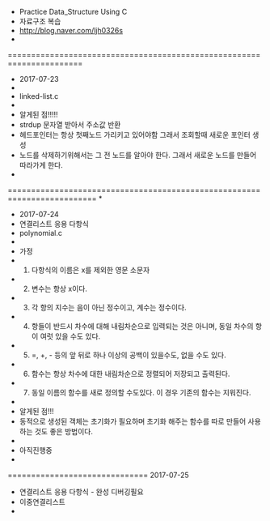  * Practice Data_Structure Using C
 * 자료구조 복습
 * http://blog.naver.com/ljh0326s
 * 
======================================================================
 * 2017-07-23 
 * 
 * linked-list.c
 * 
 * 알게된 점!!!!! 
 * strdup 문자열 받아서 주소값 반환
 * 헤드포인터는 항상 첫째노드 가리키고 있어야함 그래서 조회할때 새로운 포인터 생성
 * 노드를 삭제하기위해서는 그 전 노드를 알아야 한다. 그래서 새로운 노드를 만들어 따라가게 한다.
 *
=========================================================================
 *
 * 2017-07-24
 * 연결리스트 응용 다항식 
 * polynomial.c
 * 
 * 가정 
 * 1. 다항식의 이름은 x를 제외한 영문 소문자
 * 2. 변수는 항상 x이다.
 * 3. 각 항의 지수는 음이 아닌 정수이고, 계수는 정수이다.
 * 4. 항들이 반드시 차수에 대해 내림차순으로 입력되는 것은 아니며, 동일 차수의 항이 여럿 있을 수도 있다.
 * 5. =, +, - 등의 앞 뒤로 하나 이상의 공백이 있을수도, 없을 수도 있다.
 * 6. 함수는 항상 차수에 대한 내림차순으로 정렬되어 저장되고 출력된다.
 * 7. 동일 이름의 함수를 새로 정의할 수도있다. 이 경우 기존의 함수는 지워진다.
 * 
 * 알게된 점!!!
 * 동적으로 생성된 객체는 초기화가 필요하며 초기화 해주는 함수를 따로 만들어 사용하는 것도 좋은 방법이다.
 * 
 * 아직진행중
 * 
 ==============================
   2017-07-25
 * 연결리스트 응용 다항식 - 완성 디버깅필요
 * 이중연결리스트
 * 
